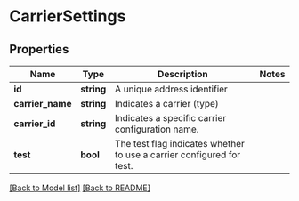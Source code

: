# CarrierSettings

## Properties
Name | Type | Description | Notes
------------ | ------------- | ------------- | -------------
**id** | **string** | A unique address identifier | 
**carrier_name** | **string** | Indicates a carrier (type) | 
**carrier_id** | **string** | Indicates a specific carrier configuration name. | 
**test** | **bool** | The test flag indicates whether to use a carrier configured for test. | 

[[Back to Model list]](../README.md#documentation-for-models) [[Back to README]](../README.md)


